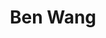﻿---
# Display name
title: Ben Wang

# Full Name (for SEO)
first_name: Boyuan
last_name: Wang

# Is this the primary user of the site?
superuser: false

# Role/position
role: Undergraduate Research Assistant

# Organizations/Affiliations
organizations:
  - name: The Ohio State University

# Short bio (displayed in user profile at end of posts)
bio: I am an undergraduate student in Mechanical Engineering at The Ohio State University.

interests:
  - Bipedal Locomotion
  - Control and Learning

education:
  courses:
    - course: BSc in Mechanical Engineering
      institution: The Ohio State University
      year: 2024 (expected)

# Social/Academic Networking
# For available icons, see: https://wowchemy.com/docs/getting-started/page-builder/#icons
#   For an email link, use "fas" icon pack, "envelope" icon, and a link in the
#   form "mailto:your-email@example.com" or "#contact" for contact widget.
social:
  - icon: envelope
    icon_pack: fas
    link: 'mailto:wang.12526@buckeyemail.osu.edu'
# Link to a PDF of your resume/CV from the About widget.
# To enable, copy your resume/CV to `static/files/cv.pdf` and uncomment the lines below.
# - icon: cv
#   icon_pack: ai
#   link: files/cv.pdf

# Enter email to display Gravatar (if Gravatar enabled in Config)
email: 'wang.12526@buckeyemail.osu.edu'

# Highlight the author in author lists? (true/false)
highlight_name: false

# Organizational groups that you belong to (for People widget)
#   Set this to `[]` or comment out if you are not using People widget.
user_groups:
  - Alumni
---
